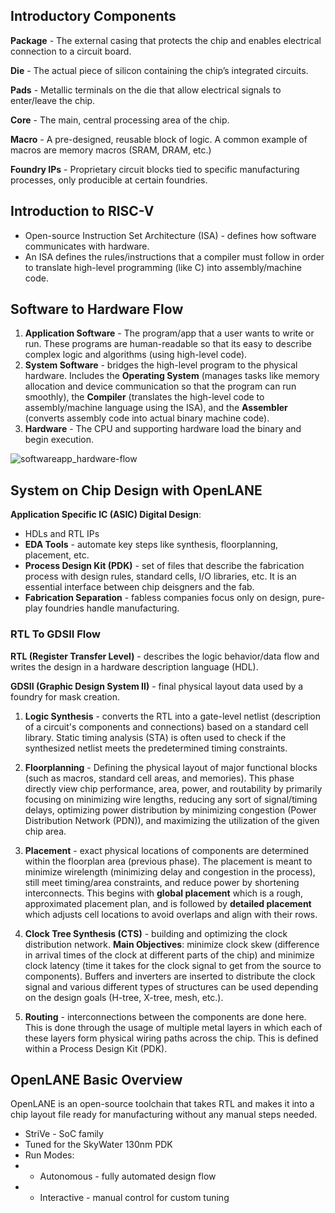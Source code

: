 ## Introductory Components

**Package** - The external casing that protects the chip and enables electrical connection to a circuit board.

**Die** - The actual piece of silicon containing the chip’s integrated circuits.

**Pads** - Metallic terminals on the die that allow electrical signals to enter/leave the chip.

**Core** - The main, central processing area of the chip. 

**Macro** - A pre-designed, reusable block of logic. A common example of macros are memory macros (SRAM, DRAM, etc.)

**Foundry IPs** - Proprietary circuit blocks tied to specific manufacturing processes, only producible at certain foundries.

## Introduction to RISC-V
* Open-source Instruction Set Architecture (ISA) - defines how software communicates with hardware. 
* An ISA defines the rules/instructions that a compiler must follow in order to translate high-level programming (like C) into assembly/machine code. 

## Software to Hardware Flow
1. **Application Software** - The program/app that a user wants to write or run. These programs are human-readable so that its easy to describe complex logic and algorithms (using high-level code).
2. **System Software** - bridges the high-level program to the physical hardware. Includes the **Operating System** (manages tasks like memory allocation and device communication so that the program can run smoothly), the **Compiler** (translates the high-level code to assembly/machine language using the ISA), and the **Assembler** (converts assembly code into actual binary machine code).
3. **Hardware** - The CPU and supporting hardware load the binary and begin execution.

![softwareapp_hardware-flow](https://github.com/user-attachments/assets/44a56fec-9d5f-4267-9448-ee961500cb93)

## System on Chip Design with OpenLANE

**Application Specific IC (ASIC) Digital Design**: 
* HDLs and RTL IPs
* **EDA Tools** - automate key steps like synthesis, floorplanning, placement, etc.
* **Process Design Kit (PDK)** - set of files that describe the fabrication process with design rules, standard cells, I/O libraries, etc. It is an essential interface between chip deisgners and the fab.
* **Fabrication Separation** - fabless companies focus only on design, pure-play foundries handle manufacturing. 

### RTL To GDSII Flow

**RTL (Register Transfer Level)** - describes the logic behavior/data flow and writes the design in a hardware description language (HDL).

**GDSII (Graphic Design System II)** - final physical layout data used by a foundry for mask creation.

1. **Logic Synthesis** - converts the RTL into a gate-level netlist (description of a circuit's components and connections) based on a standard cell library. Static timing analysis (STA) is often used to check if the synthesized netlist meets the predetermined timing constraints.
  
2. **Floorplanning** - Defining the physical layout of major functional blocks (such as macros, standard cell areas, and memories). This phase directly view chip performance, area, power, and routability by primarily focusing on minimizing wire lengths, reducing any sort of signal/timing delays, optimizing power distribution by minimizing congestion (Power Distribution Network (PDN)), and maximizing the utilization of the given chip area. 

3. **Placement** - exact physical locations of components are determined within the floorplan area (previous phase). The placement is meant to minimize wirelength (minimizing delay and congestion in the process), still meet timing/area constraints, and reduce power by shortening interconnects. This begins with **global placement** which is a rough, approximated placement plan, and is followed by **detailed placement** which adjusts cell locations to avoid overlaps and align with their rows.

4. **Clock Tree Synthesis (CTS)** - building and optimizing the clock distribution network. **Main Objectives**: minimize clock skew (difference in arrival times of the clock at different parts of the chip) and minimize clock latency (time it takes for the clock signal to get from the source to components). Buffers and inverters are inserted to distribute the clock signal and various different types of structures can be used depending on the design goals (H-tree, X-tree, mesh, etc.).

5. **Routing** - interconnections between the components are done here. This is done through the usage of multiple metal layers in which each of these layers form physical wiring paths across the chip. This is defined within a Process Design Kit (PDK). 


## OpenLANE Basic Overview

OpenLANE is an open-source toolchain that takes RTL and makes it into a chip layout file ready for manufacturing without any manual steps needed. 
* StriVe - SoC family
* Tuned for the SkyWater 130nm PDK
* Run Modes:
* * Autonomous - fully automated design flow
* * Interactive - manual control for custom tuning
